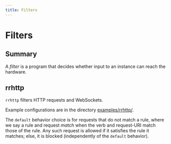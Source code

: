 ```yaml
---
title: Filters
---
```


# Filters

## Summary

A *filter* is a program that decides whether input to an instance can reach the hardware.


## rrhttp

`rrhttp` filters HTTP requests and WebSockets.

Example configurations are in the directory [examples/rrhttp/](https://github.com/rerobots/hardshare/tree/main/examples/rrhttp).

The `default` behavior choice is for requests that do not match a rule,
where we say a rule and request *match* when the verb and request-URI match those
of the rule. Any such request is allowed if it satisfies the rule it matches;
else, it is blocked (independently of the `default` behavior).
